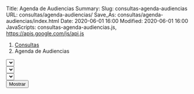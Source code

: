 Title: Agenda de Audiencias
Summary:
Slug: consultas-agenda-audiencias
URL: consultas/agenda-audiencias/
Save_As: consultas/agenda-audiencias/index.html
Date: 2020-06-01 16:00
Modified: 2020-06-01 16:00
JavaScripts: consultas-agenda-audiencias.js, https://apis.google.com/js/api.js


<nav aria-label="breadcrumb">
<ol class="breadcrumb">
<li class="breadcrumb-item"><a href="../">Consultas</a></li>
<li class="breadcrumb-item active" aria-current="page">Agenda de Audiencias</li>
</ol>
</nav>

<div id="elegirAgendaAudiencias" class="form-row mb-3">
<div class="col">
<select id="distritoSelect"></select>
</div>
<div class="col">
<select id="autoridadSelect"></select>
</div>
<div class="col">
<select id="añosSelect"></select>
</div>
<div class="col">
<button id="mostrarButton" type="button" class="btn btn-primary">Mostrar</button>
</div>
</div>

<table id="listaAgendaAudiencias" class="table" style="width:100%">
</table>
